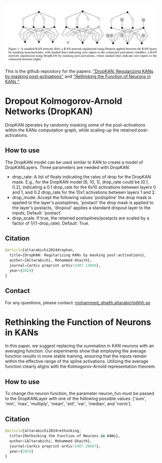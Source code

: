 <img width="1200" alt="dropkan_explained" src="https://github.com/Ghaith81/dropkan/blob/master/DropKAN_explained.JPG">

This is the github repository for the papers: ["DropKAN: Regularizing KANs by masking post-activations"](https://arxiv.org/abs/2407.13044) and ["Rethinking the Function of Neurons in KANs
"](https://arxiv.org/abs/2407.20667). 

# Dropout Kolmogorov-Arnold Networks (DropKAN) 
DropKAN operates by randomly masking some of the post-activations within the KANs computation graph, while scaling-up the retained post-activations.

## How to use

The DropKAN model can be used similar to KAN to create a model of DropKANLayers. Three parameters are needed with DropKAN:

- drop_rate: A list of floats indicating the rates of drop for the DropKAN mask. E.g., for the DropKAN model [6, 10, 1], drop_rate could be [0.1, 0.2], indicating a 0.1 drop_rate for the 6x10 activations between layers 0 and 1, and 0.2 drop_rate for the 10x1 activations between layers 1 and 2.
- drop_mode:  Accept the following values 'postspline' the drop mask is applied to the layer's postsplines, 'postact' the drop mask is applied to the layer's postacts, 'dropout' applies a standard dropout layer to the inputs, Default: 'postact'.
- drop_scale: If true, the retained postsplines/postacts are scaled by a factor of 1/(1-drop_rate). Default: True.


## Citation
```python
@article{altarabichi2024dropkan,
  title={DropKAN: Regularizing KANs by masking post-activations},
  author={Altarabichi, Mohammed Ghaith},
  journal={arXiv preprint arXiv:2407.13044},
  year={2024}
}

```
## Contact
For any questions, please contact: mohammed_ghaith.altarabichi@hh.se


# Rethinking the Function of Neurons in KANs
In this paper, we suggest replacing the summation in KAN neurons with an averaging function. Our experiments show that employing the average function results in more stable training, ensuring that the inputs remain within the effective range of the spline activations. Utilizing the average function clearly aligns with the Kolmogorov-Arnold representation theorem.

## How to use
To change the neuron function, the parameter neuron_fun must be passed to the DropKANLayer with one of the following possible values:
 ['sum', 'min', 'max', 'multiply', 'mean', 'std', 'var', 'median',
 and 'norm'].

## Citation
```python
@article{altarabichi2024rethinking,
  title={Rethinking the Function of Neurons in KANs},
  author={Altarabichi, Mohammed Ghaith},
  journal={arXiv preprint arXiv:2407.20667},
  year={2024}
}


